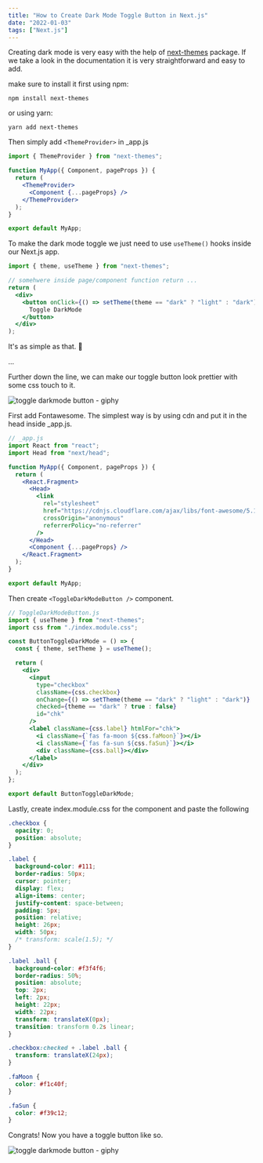 ```yaml
---
title: "How to Create Dark Mode Toggle Button in Next.js"
date: "2022-01-03"
tags: ["Next.js"]
---
```


Creating dark mode is very easy with the help of [next-themes](https://www.npmjs.com/package/next-themes) package. If we take a look in the documentation it is very straightforward and easy to add.

make sure to install it first using npm:

```
npm install next-themes
```

or using yarn:

```
yarn add next-themes
```

Then simply add `<ThemeProvider>` in \_app.js

```jsx
import { ThemeProvider } from "next-themes";

function MyApp({ Component, pageProps }) {
  return (
    <ThemeProvider>
      <Component {...pageProps} />
    </ThemeProvider>
  );
}

export default MyApp;
```

To make the dark mode toggle we just need to use `useTheme()` hooks inside our Next.js app.

```jsx
import { theme, useTheme } from "next-themes";

// somehwere inside page/component function return ...
return (
  <div>
    <button onClick={() => setTheme(theme == "dark" ? "light" : "dark")}>
      Toggle DarkMode
    </button>
  </div>
);
```

It's as simple as that. 😤

...

Further down the line, we can make our toggle button look prettier with some css touch to it.

![toggle darkmode button - giphy](https://media.giphy.com/media/phjpWdi4JzclVVYzTo/giphy.gif)

First add Fontawesome. The simplest way is by using cdn and put it in the head inside \_app.js.

```jsx
// _app.js
import React from "react";
import Head from "next/head";

function MyApp({ Component, pageProps }) {
  return (
    <React.Fragment>
      <Head>
        <link
          rel="stylesheet"
          href="https://cdnjs.cloudflare.com/ajax/libs/font-awesome/5.15.4/css/all.min.css"
          crossOrigin="anonymous"
          referrerPolicy="no-referrer"
        />
      </Head>
      <Component {...pageProps} />
    </React.Fragment>
  );
}

export default MyApp;
```

Then create `<ToggleDarkModeButton />` component.

```jsx
// ToggleDarkModeButton.js
import { useTheme } from "next-themes";
import css from "./index.module.css";

const ButtonToggleDarkMode = () => {
  const { theme, setTheme } = useTheme();

  return (
    <div>
      <input
        type="checkbox"
        className={css.checkbox}
        onChange={() => setTheme(theme == "dark" ? "light" : "dark")}
        checked={theme == "dark" ? true : false}
        id="chk"
      />
      <label className={css.label} htmlFor="chk">
        <i className={`fas fa-moon ${css.faMoon}`}></i>
        <i className={`fas fa-sun ${css.faSun}`}></i>
        <div className={css.ball}></div>
      </label>
    </div>
  );
};

export default ButtonToggleDarkMode;
```

Lastly, create index.module.css for the component and paste the following

```css
.checkbox {
  opacity: 0;
  position: absolute;
}

.label {
  background-color: #111;
  border-radius: 50px;
  cursor: pointer;
  display: flex;
  align-items: center;
  justify-content: space-between;
  padding: 5px;
  position: relative;
  height: 26px;
  width: 50px;
  /* transform: scale(1.5); */
}

.label .ball {
  background-color: #f3f4f6;
  border-radius: 50%;
  position: absolute;
  top: 2px;
  left: 2px;
  height: 22px;
  width: 22px;
  transform: translateX(0px);
  transition: transform 0.2s linear;
}

.checkbox:checked + .label .ball {
  transform: translateX(24px);
}

.faMoon {
  color: #f1c40f;
}

.faSun {
  color: #f39c12;
}
```

Congrats! Now you have a toggle button like so.

![toggle darkmode button - giphy](https://media.giphy.com/media/phjpWdi4JzclVVYzTo/giphy.gif)
